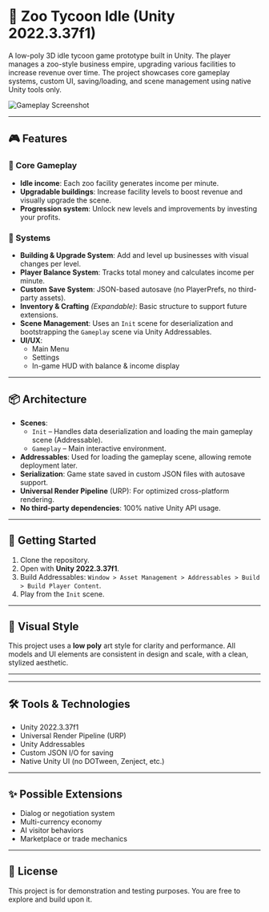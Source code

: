 # 🦓 Zoo Tycoon Idle (Unity 2022.3.37f1)

A low-poly 3D idle tycoon game prototype built in Unity. The player manages a zoo-style business empire, upgrading various facilities to increase revenue over time. The project showcases core gameplay systems, custom UI, saving/loading, and scene management using native Unity tools only.

![Gameplay Screenshot](screenshot.jpg) <!-- Add your screenshot here -->

---

## 🎮 Features

### 🎯 Core Gameplay
- **Idle income**: Each zoo facility generates income per minute.
- **Upgradable buildings**: Increase facility levels to boost revenue and visually upgrade the scene.
- **Progression system**: Unlock new levels and improvements by investing your profits.

### 🧠 Systems
- **Building & Upgrade System**: Add and level up businesses with visual changes per level.
- **Player Balance System**: Tracks total money and calculates income per minute.
- **Custom Save System**: JSON-based autosave (no PlayerPrefs, no third-party assets).
- **Inventory & Crafting** *(Expandable)*: Basic structure to support future extensions.
- **Scene Management**: Uses an `Init` scene for deserialization and bootstrapping the `Gameplay` scene via Unity Addressables.
- **UI/UX**:
  - Main Menu
  - Settings
  - In-game HUD with balance & income display

---

## 📦 Architecture

- **Scenes**:
  - `Init` – Handles data deserialization and loading the main gameplay scene (Addressable).
  - `Gameplay` – Main interactive environment.
- **Addressables**: Used for loading the gameplay scene, allowing remote deployment later.
- **Serialization**: Game state saved in custom JSON files with autosave support.
- **Universal Render Pipeline** (URP): For optimized cross-platform rendering.
- **No third-party dependencies**: 100% native Unity API usage.

---

## 🚀 Getting Started

1. Clone the repository.
2. Open with **Unity 2022.3.37f1**.
3. Build Addressables: `Window > Asset Management > Addressables > Build > Build Player Content`.
4. Play from the `Init` scene.

---

## 🎨 Visual Style

This project uses a **low poly** art style for clarity and performance. All models and UI elements are consistent in design and scale, with a clean, stylized aesthetic.

---


---

## 🛠️ Tools & Technologies

- Unity 2022.3.37f1
- Universal Render Pipeline (URP)
- Unity Addressables
- Custom JSON I/O for saving
- Native Unity UI (no DOTween, Zenject, etc.)

---

## ✨ Possible Extensions

- Dialog or negotiation system
- Multi-currency economy
- AI visitor behaviors
- Marketplace or trade mechanics

---

## 📃 License

This project is for demonstration and testing purposes. You are free to explore and build upon it.
